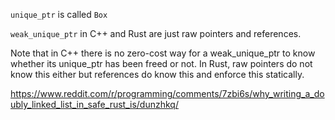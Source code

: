 `unique_ptr` is called `Box`

`weak_unique_ptr` in C++ and Rust are just raw pointers and references.

Note that in C++ there is no zero-cost way for a weak_unique_ptr to know whether its unique_ptr has been freed or not. In Rust, raw pointers do not know this either but references do know this and enforce this statically.

https://www.reddit.com/r/programming/comments/7zbi6s/why_writing_a_doubly_linked_list_in_safe_rust_is/dunzhkq/
